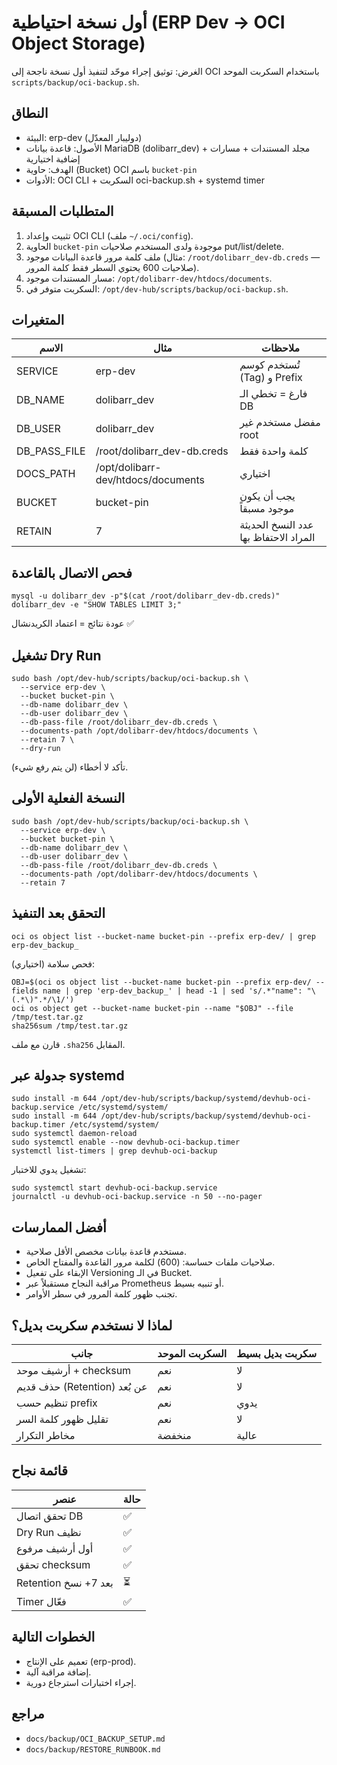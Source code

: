 # أول نسخة احتياطية (ERP Dev → OCI Object Storage)

الغرض: توثيق إجراء موحّد لتنفيذ أول نسخة ناجحة إلى OCI باستخدام السكربت الموحد `scripts/backup/oci-backup.sh`.

## النطاق
- البيئة: erp-dev (دوليبار المعدّل)
- الأصول: قاعدة بيانات MariaDB (dolibarr_dev) + مجلد المستندات + مسارات إضافية اختيارية
- الهدف: حاوية (Bucket) OCI باسم `bucket-pin`
- الأدوات: OCI CLI + السكربت oci-backup.sh + systemd timer

## المتطلبات المسبقة
1. تثبيت وإعداد OCI CLI (ملف `~/.oci/config`).
2. الحاوية `bucket-pin` موجودة ولدى المستخدم صلاحيات put/list/delete.
3. ملف كلمة مرور قاعدة البيانات موجود (مثال: `/root/dolibarr_dev-db.creds` — صلاحيات 600 يحتوي السطر فقط كلمة المرور).
4. مسار المستندات موجود: `/opt/dolibarr-dev/htdocs/documents`.
5. السكربت متوفر في: `/opt/dev-hub/scripts/backup/oci-backup.sh`.

## المتغيرات
| الاسم | مثال | ملاحظات |
|------|-------|---------|
| SERVICE | erp-dev | تُستخدم كوسم (Tag) و Prefix |
| DB_NAME | dolibarr_dev | فارغ = تخطي الـ DB |
| DB_USER | dolibarr_dev | مفضل مستخدم غير root |
| DB_PASS_FILE | /root/dolibarr_dev-db.creds | كلمة واحدة فقط |
| DOCS_PATH | /opt/dolibarr-dev/htdocs/documents | اختياري |
| BUCKET | bucket-pin | يجب أن يكون موجود مسبقاً |
| RETAIN | 7 | عدد النسخ الحديثة المراد الاحتفاظ بها |

## فحص الاتصال بالقاعدة
```
mysql -u dolibarr_dev -p"$(cat /root/dolibarr_dev-db.creds)" dolibarr_dev -e "SHOW TABLES LIMIT 3;"
```
عودة نتائج = اعتماد الكريدنشال ✅

## تشغيل Dry Run
```
sudo bash /opt/dev-hub/scripts/backup/oci-backup.sh \
  --service erp-dev \
  --bucket bucket-pin \
  --db-name dolibarr_dev \
  --db-user dolibarr_dev \
  --db-pass-file /root/dolibarr_dev-db.creds \
  --documents-path /opt/dolibarr-dev/htdocs/documents \
  --retain 7 \
  --dry-run
```
تأكد لا أخطاء (لن يتم رفع شيء).

## النسخة الفعلية الأولى
```
sudo bash /opt/dev-hub/scripts/backup/oci-backup.sh \
  --service erp-dev \
  --bucket bucket-pin \
  --db-name dolibarr_dev \
  --db-user dolibarr_dev \
  --db-pass-file /root/dolibarr_dev-db.creds \
  --documents-path /opt/dolibarr-dev/htdocs/documents \
  --retain 7
```

## التحقق بعد التنفيذ
```
oci os object list --bucket-name bucket-pin --prefix erp-dev/ | grep erp-dev_backup_
```
(اختياري) فحص سلامة:
```
OBJ=$(oci os object list --bucket-name bucket-pin --prefix erp-dev/ --fields name | grep 'erp-dev_backup_' | head -1 | sed 's/.*"name": "\(.*\)".*/\1/')
oci os object get --bucket-name bucket-pin --name "$OBJ" --file /tmp/test.tar.gz
sha256sum /tmp/test.tar.gz
```
قارن مع ملف `.sha256` المقابل.

## جدولة عبر systemd
```
sudo install -m 644 /opt/dev-hub/scripts/backup/systemd/devhub-oci-backup.service /etc/systemd/system/
sudo install -m 644 /opt/dev-hub/scripts/backup/systemd/devhub-oci-backup.timer /etc/systemd/system/
sudo systemctl daemon-reload
sudo systemctl enable --now devhub-oci-backup.timer
systemctl list-timers | grep devhub-oci-backup
```
تشغيل يدوي للاختبار:
```
sudo systemctl start devhub-oci-backup.service
journalctl -u devhub-oci-backup.service -n 50 --no-pager
```

## أفضل الممارسات
- مستخدم قاعدة بيانات مخصص الأقل صلاحية.
- صلاحيات ملفات حساسة: (600) لكلمة مرور القاعدة والمفتاح الخاص.
- الإبقاء على تفعيل Versioning في الـ Bucket.
- مراقبة النجاح مستقبلاً عبر Prometheus أو تنبيه بسيط.
- تجنب ظهور كلمة المرور في سطر الأوامر.

## لماذا لا نستخدم سكربت بديل؟
| جانب | السكربت الموحد | سكربت بديل بسيط |
|------|----------------|-----------------|
| أرشيف موحد + checksum | نعم | لا |
| حذف قديم (Retention) عن بُعد | نعم | لا |
| تنظيم حسب prefix | نعم | يدوي |
| تقليل ظهور كلمة السر | نعم | لا |
| مخاطر التكرار | منخفضة | عالية |

## قائمة نجاح
| عنصر | حالة |
|------|-------|
| تحقق اتصال DB | ✅ |
| Dry Run نظيف | ✅ |
| أول أرشيف مرفوع | ✅ |
| تحقق checksum | ✅ |
| Retention بعد 7+ نسخ | ⏳ |
| Timer فعّال | ✅ |

## الخطوات التالية
- تعميم على الإنتاج (erp-prod).
- إضافة مراقبة آلية.
- إجراء اختبارات استرجاع دورية.

## مراجع
- `docs/backup/OCI_BACKUP_SETUP.md`
- `docs/backup/RESTORE_RUNBOOK.md`
